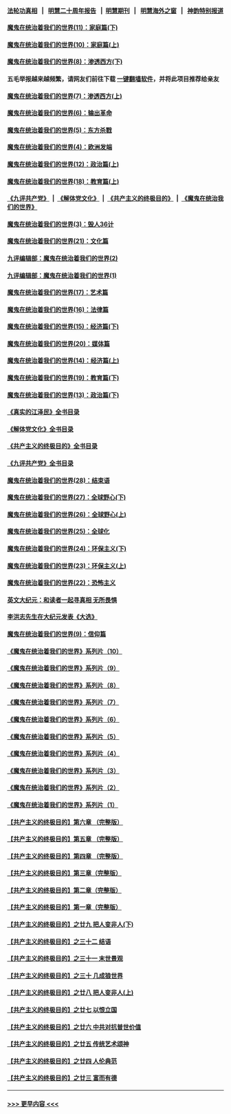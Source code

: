 #### [法轮功真相](https://github.com/gfw-breaker/truth/blob/master/README.md?t=0) &nbsp;&nbsp;|&nbsp;&nbsp; [明慧二十周年报告](https://github.com/gfw-breaker/mh-reports/blob/master/README.md?t=0) &nbsp;&nbsp;|&nbsp;&nbsp;[明慧期刊](https://github.com/gfw-breaker/mh-qikan) &nbsp;&nbsp;|&nbsp;&nbsp; [明慧海外之窗](https://github.com/gfw-breaker/mh-news/blob/master/README.md?t=0) &nbsp;&nbsp;|&nbsp;&nbsp; [神韵特别报道](https://github.com/gfw-breaker/mh-news/blob/master/shenyun.md?t=0)
#### [魔鬼在统治着我们的世界(11)：家庭篇(下)](../pages/nsc422/n10440961.md?t=11220150) 
#### [魔鬼在统治着我们的世界(10)：家庭篇(上)](../pages/nsc422/n10435448.md?t=11220150) 
#### [魔鬼在统治着我们的世界(8)：渗透西方(下)](../pages/nsc422/n10429603.md?t=11220150) 
#### 五毛举报越来越频繁，请网友们前往下载 [一键翻墙软件](https://github.com/gfw-breaker/ssr-accounts)，并将此项目推荐给亲友
#### [魔鬼在统治着我们的世界(7)：渗透西方(上)](../pages/nsc422/n10426013.md?t=11220150) 
#### [魔鬼在统治着我们的世界(6)：输出革命](../pages/nsc422/n10421536.md?t=11220150) 
#### [魔鬼在统治着我们的世界(5)：东方杀戮](../pages/nsc422/n10417707.md?t=11220150) 
#### [魔鬼在统治着我们的世界(4)：欧洲发端](../pages/nsc422/n10414890.md?t=11220150) 
#### [魔鬼在统治着我们的世界(12)：政治篇(上)](../pages/nsc422/n10444576.md?t=11220150) 
#### [魔鬼在统治着我们的世界(18)：教育篇(上)](../pages/nsc422/n10526970.md?t=11220150) 
#### [《九评共产党》](https://github.com/begood0513/9ping.md/blob/master/README.md) &nbsp;|&nbsp; [《解体党文化》](../../../../jtdwh.md/blob/master/README.md)  &nbsp;|&nbsp; [《共产主义的终极目的》](../../../../gczydzjmd.md/blob/master/README.md) &nbsp;|&nbsp; [《魔鬼在统治我们的世界》](../../../../mgztzwmdsj.md/blob/master/README.md) 
#### [魔鬼在统治着我们的世界(3)：毁人36计](../pages/nsc422/n10411583.md?t=11220150) 
#### [魔鬼在统治着我们的世界(21)：文化篇](../pages/nsc422/n10597706.md?t=11220150) 
#### [九评编辑部：魔鬼在统治着我们的世界(2)](../pages/nsc422/n10410036.md?t=11220150) 
#### [九评编辑部：魔鬼在统治着我们的世界(1)](../pages/nsc422/n10406825.md?t=11220150) 
#### [魔鬼在统治着我们的世界(17)：艺术篇](../pages/nsc422/n10499093.md?t=11220150) 
#### [魔鬼在统治着我们的世界(16)：法律篇](../pages/nsc422/n10485969.md?t=11220150) 
#### [魔鬼在统治着我们的世界(15)：经济篇(下)](../pages/nsc422/n10469975.md?t=11220150) 
#### [魔鬼在统治着我们的世界(20)：媒体篇](../pages/nsc422/n10586579.md?t=11220150) 
#### [魔鬼在统治着我们的世界(14)：经济篇(上)](../pages/nsc422/n10457370.md?t=11220150) 
#### [魔鬼在统治着我们的世界(19)：教育篇(下)](../pages/nsc422/n10564808.md?t=11220150) 
#### [魔鬼在统治着我们的世界(13)：政治篇(下)](../pages/nsc422/n10448270.md?t=11220150) 
#### [《真实的江泽民》全书目录](../pages/nsc422/n13721399.md?t=11220150) 
#### [《解体党文化》全书目录](../pages/nsc422/n13721157.md?t=11220150) 
#### [《共产主义的终极目的》全书目录](../pages/nsc422/n13721048.md?t=11220150) 
#### [《九评共产党》全书目录](../pages/nsc422/n13708085.md?t=11220150) 
#### [魔鬼在统治着我们的世界(28)：结束语](../pages/nsc422/n10936246.md?t=11220150) 
#### [魔鬼在统治着我们的世界(27)：全球野心(下)](../pages/nsc422/n10928319.md?t=11220150) 
#### [魔鬼在统治着我们的世界(26)：全球野心(上)](../pages/nsc422/n10900318.md?t=11220150) 
#### [魔鬼在统治着我们的世界(25)：全球化](../pages/nsc422/n10788205.md?t=11220150) 
#### [魔鬼在统治着我们的世界(24)：环保主义(下)](../pages/nsc422/n10695307.md?t=11220150) 
#### [魔鬼在统治着我们的世界(23)：环保主义(上)](../pages/nsc422/n10688613.md?t=11220150) 
#### [魔鬼在统治着我们的世界(22)：恐怖主义](../pages/nsc422/n10614727.md?t=11220150) 
#### [英文大纪元：和读者一起寻真相 无所畏惧](../pages/nsc422/n12542027.md?t=11220150) 
#### [李洪志先生在大纪元发表《大选》](../pages/nsc422/n12534746.md?t=11220150) 
#### [魔鬼在统治着我们的世界(9)：信仰篇](../pages/nsc422/n10432159.md?t=11220150) 
#### [《魔鬼在统治着我们的世界》系列片（10）](../pages/nsc422/n12292670.md?t=11220150) 
#### [《魔鬼在统治着我们的世界》系列片（9）](../pages/nsc422/n12290859.md?t=11220150) 
#### [《魔鬼在统治着我们的世界》系列片（8）](../pages/nsc422/n12287445.md?t=11220150) 
#### [《魔鬼在统治着我们的世界》系列片（7）](../pages/nsc422/n12283425.md?t=11220150) 
#### [《魔鬼在统治着我们的世界》系列片（6）](../pages/nsc422/n12282314.md?t=11220150) 
#### [《魔鬼在统治着我们的世界》系列片（5）](../pages/nsc422/n12281419.md?t=11220150) 
#### [《魔鬼在统治着我们的世界》系列片（4）](../pages/nsc422/n12274024.md?t=11220150) 
#### [《魔鬼在统治着我们的世界》系列片（3）](../pages/nsc422/n12271322.md?t=11220150) 
#### [《魔鬼在统治着我们的世界》系列片（2）](../pages/nsc422/n12269049.md?t=11220150) 
#### [《魔鬼在统治着我们的世界》系列片（1）](../pages/nsc422/n12267575.md?t=11220150) 
#### [【共产主义的终极目的】第六章 （完整版）](../pages/nsc422/n11428913.md?t=11220150) 
#### [【共产主义的终极目的】第五章 （完整版）](../pages/nsc422/n11428912.md?t=11220150) 
#### [【共产主义的终极目的】第四章 （完整版）](../pages/nsc422/n11428907.md?t=11220150) 
#### [【共产主义的终极目的】第三章（完整版）](../pages/nsc422/n11428848.md?t=11220150) 
#### [【共产主义的终极目的】第二章（完整版）](../pages/nsc422/n11428831.md?t=11220150) 
#### [【共产主义的终极目的】第一章（完整版）](../pages/nsc422/n11417651.md?t=11220150) 
#### [【共产主义的终极目的】之廿九 把人变非人(下)](../pages/nsc422/n11344140.md?t=11220150) 
#### [【共产主义的终极目的】之三十二 结语](../pages/nsc422/n11360535.md?t=11220150) 
#### [【共产主义的终极目的】之三十一 末世景观](../pages/nsc422/n11351129.md?t=11220150) 
#### [【共产主义的终极目的】之三十 几成狼世界](../pages/nsc422/n11348280.md?t=11220150) 
#### [【共产主义的终极目的】之廿八 把人变非人(上)](../pages/nsc422/n11340492.md?t=11220150) 
#### [【共产主义的终极目的】之廿七 以恨立国](../pages/nsc422/n11336944.md?t=11220150) 
#### [【共产主义的终极目的】之廿六 中共对抗普世价值](../pages/nsc422/n11324785.md?t=11220150) 
#### [【共产主义的终极目的】之廿五 传统艺术颂神](../pages/nsc422/n11296396.md?t=11220150) 
#### [【共产主义的终极目的】之廿四 人伦典范](../pages/nsc422/n11296397.md?t=11220150) 
#### [【共产主义的终极目的】之廿三 富而有德](../pages/nsc422/n11283598.md?t=11220150) 

----
#### [ >>> 更早内容 <<< ](../indexes/nsc422-earlier.md)
